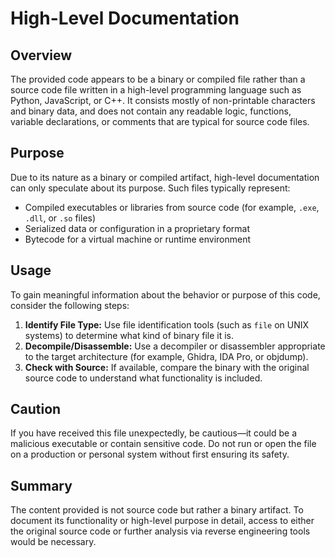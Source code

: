 # High-Level Documentation

## Overview

The provided code appears to be a binary or compiled file rather than a source code file written in a high-level programming language such as Python, JavaScript, or C++. It consists mostly of non-printable characters and binary data, and does not contain any readable logic, functions, variable declarations, or comments that are typical for source code files.

## Purpose

Due to its nature as a binary or compiled artifact, high-level documentation can only speculate about its purpose. Such files typically represent:

- Compiled executables or libraries from source code (for example, `.exe`, `.dll`, or `.so` files)
- Serialized data or configuration in a proprietary format
- Bytecode for a virtual machine or runtime environment

## Usage

To gain meaningful information about the behavior or purpose of this code, consider the following steps:

1. **Identify File Type:** Use file identification tools (such as `file` on UNIX systems) to determine what kind of binary file it is.
2. **Decompile/Disassemble:** Use a decompiler or disassembler appropriate to the target architecture (for example, Ghidra, IDA Pro, or objdump).
3. **Check with Source:** If available, compare the binary with the original source code to understand what functionality is included.

## Caution

If you have received this file unexpectedly, be cautious—it could be a malicious executable or contain sensitive code. Do not run or open the file on a production or personal system without first ensuring its safety.

## Summary

The content provided is not source code but rather a binary artifact. To document its functionality or high-level purpose in detail, access to either the original source code or further analysis via reverse engineering tools would be necessary.
